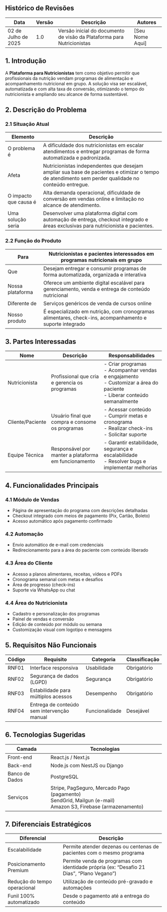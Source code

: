 ## Histórico de Revisões

| Data                 | Versão | Descrição                                                                  | Autores                    |
| --------------------|--------|----------------------------------------------------------------------------|----------------------------|
| 02 de Julho de 2025 | 1.0    | Versão inicial do documento de visão da Plataforma para Nutricionistas     | [Seu Nome Aqui]            |

## 1. Introdução

A **Plataforma para Nutricionistas** tem como objetivo permitir que profissionais da nutrição vendam programas de alimentação e acompanhamento nutricional em grupo. A solução visa ser escalável, automatizada e com alta taxa de conversão, otimizando o tempo do nutricionista e ampliando seu alcance de forma sustentável.

## 2. Descrição do Problema

### 2.1 Situação Atual

| Elemento                | Descrição                                                                                                                                                       |
|-------------------------|-----------------------------------------------------------------------------------------------------------------------------------------------------------------|
| O problema é            | A dificuldade dos nutricionistas em escalar atendimentos e entregar programas de forma automatizada e padronizada.                                             |
| Afeta                   | Nutricionistas independentes que desejam ampliar sua base de pacientes e otimizar o tempo de atendimento sem perder qualidade no conteúdo entregue.            |
| O impacto que causa é   | Alta demanda operacional, dificuldade de conversão em vendas online e limitação no alcance de atendimento.                                                     |
| Uma solução seria       | Desenvolver uma plataforma digital com automação de entrega, checkout integrado e áreas exclusivas para nutricionista e pacientes.                             |

### 2.2 Função do Produto

| Para             | Nutricionistas e pacientes interessados em programas nutricionais em grupo                                                                                   |
|------------------|---------------------------------------------------------------------------------------------------------------------------------------------------------------|
| Que              | Desejam entregar e consumir programas de forma automatizada, organizada e interativa                                                                         |
| Nossa plataforma | Oferece um ambiente digital escalável para gerenciamento, venda e entrega de conteúdo nutricional                                                            |
| Diferente de     | Serviços genéricos de venda de cursos online                                                                                                                  |
| Nosso produto    | É especializado em nutrição, com cronogramas alimentares, check-ins, acompanhamento e suporte integrado                                                      |

## 3. Partes Interessadas

| Nome            | Descrição                                                                                                     | Responsabilidades                                                                                                            |
|-----------------|---------------------------------------------------------------------------------------------------------------|------------------------------------------------------------------------------------------------------------------------------|
| Nutricionista   | Profissional que cria e gerencia os programas                                                                | - Criar programas<br>- Acompanhar vendas e engajamento<br>- Customizar a área do paciente<br>- Liberar conteúdo semanalmente |
| Cliente/Paciente| Usuário final que compra e consome os programas                                                               | - Acessar conteúdo<br>- Cumprir metas e cronograma<br>- Realizar check-ins<br>- Solicitar suporte                           |
| Equipe Técnica  | Responsável por manter a plataforma em funcionamento                                                          | - Garantir estabilidade, segurança e escalabilidade<br>- Resolver bugs e implementar melhorias                             |

## 4. Funcionalidades Principais

### 4.1 Módulo de Vendas

- Página de apresentação do programa com descrições detalhadas
- Checkout integrado com meios de pagamento (Pix, Cartão, Boleto)
- Acesso automático após pagamento confirmado

### 4.2 Automação

- Envio automático de e-mail com credenciais
- Redirecionamento para a área do paciente com conteúdo liberado

### 4.3 Área do Cliente

- Acesso a planos alimentares, receitas, vídeos e PDFs
- Cronograma semanal com metas e desafios
- Área de progresso (check-ins)
- Suporte via WhatsApp ou chat

### 4.4 Área do Nutricionista

- Cadastro e personalização dos programas
- Painel de vendas e conversão
- Edição de conteúdo por módulo ou semana
- Customização visual com logotipo e mensagens

## 5. Requisitos Não Funcionais

| Código | Requisito                                    | Categoria      | Classificação |
|--------|----------------------------------------------|----------------|---------------|
| RNF01  | Interface responsiva                         | Usabilidade    | Obrigatório   |
| RNF02  | Segurança de dados (LGPD)                    | Segurança      | Obrigatório   |
| RNF03  | Estabilidade para múltiplos acessos          | Desempenho     | Obrigatório   |
| RNF04  | Entrega de conteúdo sem intervenção manual   | Funcionalidade | Desejável     |

## 6. Tecnologias Sugeridas

| Camada        | Tecnologias                                                                 |
|---------------|------------------------------------------------------------------------------|
| Front-end     | React.js / Next.js                                                          |
| Back-end      | Node.js com NestJS ou Django                                                |
| Banco de Dados| PostgreSQL                                                                  |
| Serviços      | Stripe, PagSeguro, Mercado Pago (pagamento)<br>SendGrid, Mailgun (e-mail)<br>Amazon S3, Firebase (armazenamento) |

## 7. Diferenciais Estratégicos

| Diferencial                  | Descrição                                                                                 |
|-----------------------------|-------------------------------------------------------------------------------------------|
| Escalabilidade               | Permite atender dezenas ou centenas de pacientes com o mesmo programa                    |
| Posicionamento Premium       | Permite venda de programas com identidade própria (ex: “Desafio 21 Dias”, “Plano Vegano”)|
| Redução do tempo operacional| Utilização de conteúdo pré-gravado e automações                                          |
| Funil 100% automatizado      | Desde o pagamento até a entrega do conteúdo                                              |
